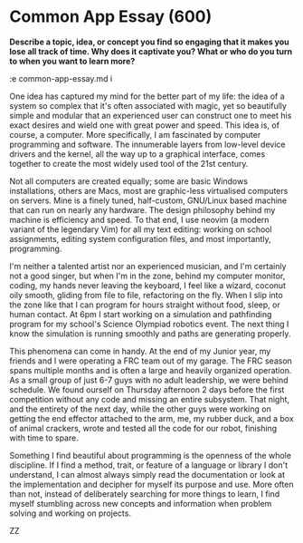 # Common App Essay (600)

**Describe a topic, idea, or concept you find so engaging that it makes you lose
all track of time. Why does it captivate you? What or who do you turn to when
you want to learn more?**

:e common-app-essay.md
i

One idea has captured my mind for the better part of my life: the idea of a
system so complex that it's often associated with magic, yet so beautifully
simple and modular that an experienced user can construct one to meet his exact
desires and wield one with great power and speed. This idea is, of course, a
computer. More specifically, I am fascinated by computer programming and
software. The innumerable layers from low-level device drivers and the kernel,
all the way up to a graphical interface, comes together to create the most
widely used tool of the 21st century. 

Not all computers are created equally; some are basic Windows installations,
others are Macs, most are graphic-less virtualised computers on servers. Mine
is a finely tuned, half-custom, GNU/Linux based machine that can run on nearly
any hardware. The design philosophy behind my machine is efficiency and speed.
To that end, I use neovim (a modern variant of the legendary Vim) for all my
text editing: working on school assignments, editing system configuration
files, and most importantly, programming.

I'm neither a talented artist nor an experienced musician, and I'm certainly
not a good singer, but when I'm in the zone, behind my computer monitor,
coding, my hands never leaving the keyboard, I feel like a wizard, coconut oily
smooth, gliding from file to file, refactoring on the fly. When I slip into the
zone like that I can program for hours straight without food, sleep, or human
contact. At 6pm I start working on a simulation and pathfinding program for my
school's Science Olympiad robotics event. The next thing I know the simulation
is running smoothly and paths are generating properly.

This phenomena can come in handy. At the end of my Junior year, my friends and
I were operating a FRC team out of my garage. The FRC season spans multiple
months and is often a large and heavily organized operation. As a small group
of just 6-7 guys with no adult leadership, we were behind schedule. We found
ourself on Thursday afternoon 2 days before the first competition without any
code and missing an entire subsystem. That night, and the entirety of the next
day, while the other guys were working on getting the end effector attached to
the arm, me, my rubber duck, and a box of animal crackers, wrote and tested all
the code for our robot, finishing with time to spare.

Something I find beautiful about programming is the openness of the whole
discipline. If I find a method, trait, or feature of a language or library I
don't understand, I can almost always simply read the documentation or look at
the implementation and decipher for myself its purpose and use. More often than
not, instead of deliberately searching for more things to learn, I find myself
stumbling across new concepts and information when problem solving and working
on projects.

ZZ
